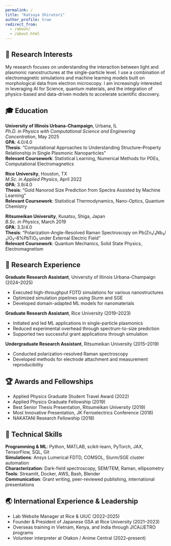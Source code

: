 ```yaml
---
permalink: /
title: "Katsuya Shiratori"
author_profile: true
redirect_from: 
  - /about/
  - /about.html
---
```


## 🧠 Research Interests

My research focuses on understanding the interaction between light and plasmonic nanostructures at the single-particle level. I use a combination of electromagnetic simulations and machine learning models built on morphological data from electron microscopy. I am increasingly interested in leveraging AI for Science, quantum materials, and the integration of physics-based and data-driven models to accelerate scientific discovery.

## 🎓 Education

**University of Illinois Urbana-Champaign**, Urbana, IL  
*Ph.D. in Physics with Computational Science and Engineering Concentration*, May 2025  
**GPA**: 4.0/4.0  
**Thesis**: “Computational Approaches to Understanding Structure–Property Relationship in Single Plasmonic Nanoparticles”  
**Relevant Coursework**: Statistical Learning, Numerical Methods for PDEs, Computational Electromagnetics

**Rice University**, Houston, TX  
*M.Sc. in Applied Physics*, April 2022  
**GPA**: 3.9/4.0  
**Thesis**: “Gold Nanorod Size Prediction from Spectra Assisted by Machine Learning”  
**Relevant Coursework**: Statistical Thermodynamics, Nano-Optics, Quantum Chemistry

**Ritsumeikan University**, Kusatsu, Shiga, Japan  
*B.Sc. in Physics*, March 2019  
**GPA**: 3.3/4.0  
**Thesis**: “Polarization-Angle-Resolved Raman Spectroscopy on Pb(Zn₁/₃Nb₂/₃)O₃–8%PbTiO₃ under External Electric Field”  
**Relevant Coursework**: Quantum Mechanics, Solid State Physics, Electromagnetism

## 🔬 Research Experience

**Graduate Research Assistant**, University of Illinois Urbana-Champaign (2024–2025)  
- Executed high-throughput FDTD simulations for various nanostructures  
- Optimized simulation pipelines using Slurm and SGE  
- Developed domain-adapted ML models for nanomaterials

**Graduate Research Assistant**, Rice University (2019–2023)  
- Initiated and led ML applications in single-particle plasmonics  
- Reduced experimental overhead through spectrum-to-size prediction  
- Supported two successful grant applications through simulation

**Undergraduate Research Assistant**, Ritsumeikan University (2015–2019)  
- Conducted polarization-resolved Raman spectroscopy  
- Developed methods for electrode attachment and measurement reproducibility

## 🏆 Awards and Fellowships

- Applied Physics Graduate Student Travel Award (2022)  
- Applied Physics Graduate Fellowship (2019)  
- Best Senior Thesis Presentation, Ritsumeikan University (2019)  
- Most Innovative Presentation, JK Ferroelectrics Conference (2018)  
- NAKATANI Research Fellowship (2018)

## 🧰 Technical Skills

**Programming & ML**: Python, MATLAB, scikit-learn, PyTorch, JAX, TensorFlow, SQL, Git  
**Simulations**: Ansys Lumerical FDTD, COMSOL, Slurm/SGE cluster automation  
**Characterization**: Dark-field spectroscopy, SEM/TEM, Raman, ellipsometry  
**Tools**: Streamlit, Docker, AWS, Bash, Blender  
**Communication**: Grant writing, peer-reviewed publishing, international presentations

## 🌏 International Experience & Leadership

- Lab Website Manager at Rice & UIUC (2022–2025)  
- Founder & President of Japanese GSA at Rice University (2021–2023)  
- Overseas training in Vietnam, Kenya, and India through JICA/JETRO programs  
- Volunteer interpreter at Otakon / Anime Central (2022–present)
